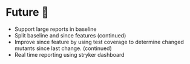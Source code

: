 # Future 🔮

- Support large reports in baseline
- Split baseline and since features (continued)
- Improve since feature by using test coverage to determine changed mutants since last change. (continued)
- Real time reporting using stryker dashboard
